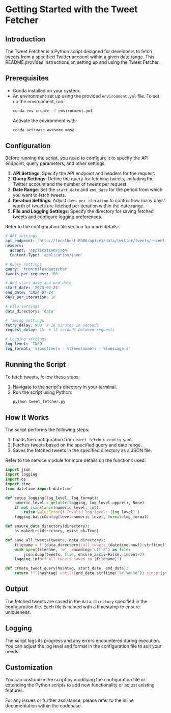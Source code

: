 # Getting Started with the Tweet Fetcher

## Introduction
The Tweet Fetcher is a Python script designed for developers to fetch tweets from a specified Twitter account within a given date range. This README provides instructions on setting up and using the Tweet Fetcher.

## Prerequisites
- Conda installed on your system.
- An environment set up using the provided `environment.yml` file. To set up the environment, run:
  ```bash
  conda env create -f environment.yml
  ```
  Activate the environment with:
  ```bash
  conda activate awesome-masa
  ```

## Configuration
Before running the script, you need to configure it to specify the API endpoint, query parameters, and other settings.

1. **API Settings**: Specify the API endpoint and headers for the request.
2. **Query Settings**: Define the query for fetching tweets, including the Twitter account and the number of tweets per request.
3. **Date Range**: Set the `start_date` and `end_date` for the period from which you want to fetch tweets.
4. **Iteration Settings**: Adjust `days_per_iteration` to control how many days' worth of tweets are fetched per iteration within the date range.
5. **File and Logging Settings**: Specify the directory for saving fetched tweets and configure logging preferences.

Refer to the configuration file section for more details:

```1:25:examples/tweets/tweet_fetcher_config.yaml
# API settings
api_endpoint: 'http://localhost:8080/api/v1/data/twitter/tweets/recent'
headers:
  accept: 'application/json'
  Content-Type: 'application/json'

# Query settings
query: 'from:milesdeutscher'
tweets_per_request: 100

# Add start_date and end_date
start_date: '2023-07-24'
end_date: '2024-07-24'
days_per_iteration: 10

# File settings
data_directory: 'data'

# Timing settings
retry_delay: 960  # 16 minutes in seconds
request_delay: 15  # 15 seconds between requests

# Logging settings
log_level: 'INFO'
log_format: '%(asctime)s - %(levelname)s - %(message)s'
```


## Running the Script
To fetch tweets, follow these steps:

1. Navigate to the script's directory in your terminal.
2. Run the script using Python:
   ```bash
   python tweet_fetcher.py
   ```

## How It Works
The script performs the following steps:

1. Loads the configuration from `tweet_fetcher_config.yaml`.
2. Fetches tweets based on the specified query and date range.
3. Saves the fetched tweets in the specified directory as a JSON file.

Refer to the service module for more details on the functions used:

```1:23:examples/tweets/tweet_service.py
import json
import logging
import os
import time
from datetime import datetime

def setup_logging(log_level, log_format):
    numeric_level = getattr(logging, log_level.upper(), None)
    if not isinstance(numeric_level, int):
        raise ValueError(f'Invalid log level: {log_level}')
    logging.basicConfig(level=numeric_level, format=log_format)

def ensure_data_directory(directory):
    os.makedirs(directory, exist_ok=True)

def save_all_tweets(tweets, data_directory):
    filename = f'{data_directory}/all_tweets_{datetime.now().strftime("%Y-%m-%d_%H-%M-%S")}.json'
    with open(filename, 'w', encoding='utf-8') as file:
        json.dump(tweets, file, ensure_ascii=False, indent=2)
    logging.info(f"All tweets saved to {filename}")

def create_tweet_query(hashtag, start_date, end_date):
    return f"({hashtag} until:{end_date.strftime('%Y-%m-%d')} since:{start_date.strftime('%Y-%m-%d')})"
```


## Output
The fetched tweets are saved in the `data_directory` specified in the configuration file. Each file is named with a timestamp to ensure uniqueness.

## Logging
The script logs its progress and any errors encountered during execution. You can adjust the log level and format in the configuration file to suit your needs.

## Customization
You can customize the script by modifying the configuration file or extending the Python scripts to add new functionality or adjust existing features.

For any issues or further assistance, please refer to the inline documentation within the codebase.